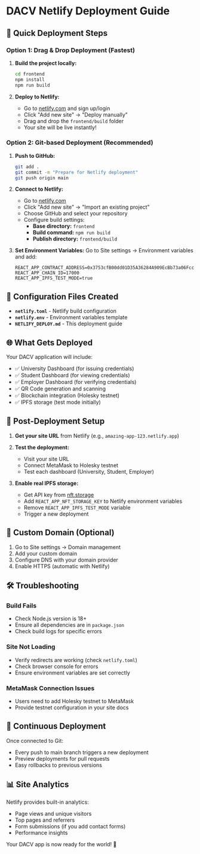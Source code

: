 # DACV Netlify Deployment Guide

## 🚀 Quick Deployment Steps

### Option 1: Drag & Drop Deployment (Fastest)

1. **Build the project locally:**
   ```bash
   cd frontend
   npm install
   npm run build
   ```

2. **Deploy to Netlify:**
   - Go to [netlify.com](https://netlify.com) and sign up/login
   - Click "Add new site" → "Deploy manually"
   - Drag and drop the `frontend/build` folder
   - Your site will be live instantly!

### Option 2: Git-based Deployment (Recommended)

1. **Push to GitHub:**
   ```bash
   git add .
   git commit -m "Prepare for Netlify deployment"
   git push origin main
   ```

2. **Connect to Netlify:**
   - Go to [netlify.com](https://netlify.com)
   - Click "Add new site" → "Import an existing project"
   - Choose GitHub and select your repository
   - Configure build settings:
     - **Base directory:** `frontend`
     - **Build command:** `npm run build`
     - **Publish directory:** `frontend/build`

3. **Set Environment Variables:**
   Go to Site settings → Environment variables and add:
   ```
   REACT_APP_CONTRACT_ADDRESS=0x3753cfB00dd01D35A36284A909EcBb73a06Fcc7b
   REACT_APP_CHAIN_ID=17000
   REACT_APP_IPFS_TEST_MODE=true
   ```

## 🔧 Configuration Files Created

- **`netlify.toml`** - Netlify build configuration
- **`netlify.env`** - Environment variables template
- **`NETLIFY_DEPLOY.md`** - This deployment guide

## 🌐 What Gets Deployed

Your DACV application will include:
- ✅ University Dashboard (for issuing credentials)
- ✅ Student Dashboard (for viewing credentials)
- ✅ Employer Dashboard (for verifying credentials)
- ✅ QR Code generation and scanning
- ✅ Blockchain integration (Holesky testnet)
- ✅ IPFS storage (test mode initially)

## 🔑 Post-Deployment Setup

1. **Get your site URL** from Netlify (e.g., `amazing-app-123.netlify.app`)

2. **Test the deployment:**
   - Visit your site URL
   - Connect MetaMask to Holesky testnet
   - Test each dashboard (University, Student, Employer)

3. **Enable real IPFS storage:**
   - Get API key from [nft.storage](https://nft.storage)
   - Add `REACT_APP_NFT_STORAGE_KEY` to Netlify environment variables
   - Remove `REACT_APP_IPFS_TEST_MODE` variable
   - Trigger a new deployment

## 📱 Custom Domain (Optional)

1. Go to Site settings → Domain management
2. Add your custom domain
3. Configure DNS with your domain provider
4. Enable HTTPS (automatic with Netlify)

## 🛠️ Troubleshooting

### Build Fails
- Check Node.js version is 18+
- Ensure all dependencies are in `package.json`
- Check build logs for specific errors

### Site Not Loading
- Verify redirects are working (check `netlify.toml`)
- Check browser console for errors
- Ensure environment variables are set correctly

### MetaMask Connection Issues
- Users need to add Holesky testnet to MetaMask
- Provide testnet configuration in your site docs

## 🔄 Continuous Deployment

Once connected to Git:
- Every push to main branch triggers a new deployment
- Preview deployments for pull requests
- Easy rollbacks to previous versions

## 📊 Site Analytics

Netlify provides built-in analytics:
- Page views and unique visitors
- Top pages and referrers
- Form submissions (if you add contact forms)
- Performance insights

Your DACV app is now ready for the world! 🎉
